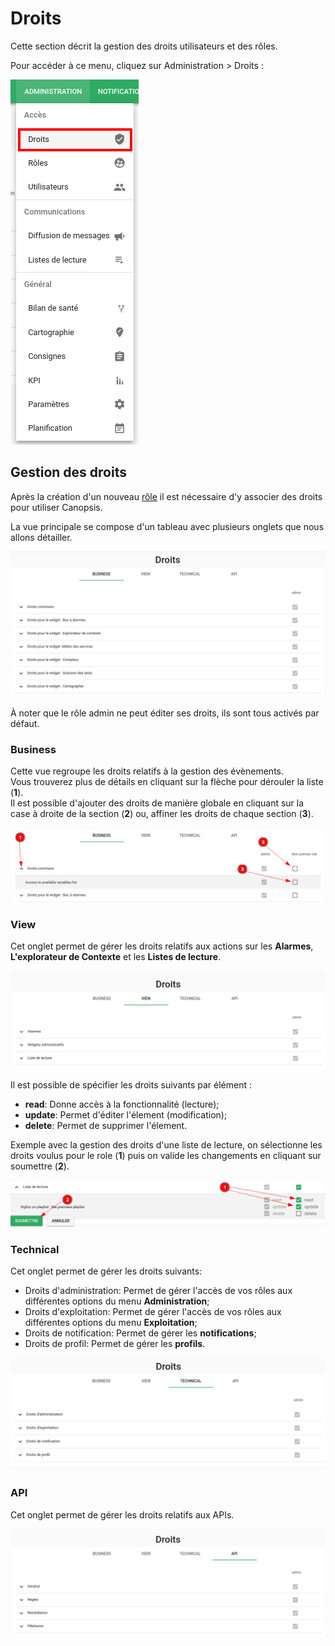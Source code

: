 # Droits

Cette section décrit la gestion des droits utilisateurs et des rôles.

Pour accéder à ce menu, cliquez sur Administration > Droits :

![Menu droits](./img/droits_menu.png)

## Gestion des droits

Après la création d'un nouveau [rôle](./roles/) il est nécessaire d'y associer des droits pour utiliser Canopsis.

La vue principale se compose d'un tableau avec plusieurs onglets que nous allons détailler.

![Vue Business](./img/droits_liste_business.png)

À noter que le rôle admin ne peut éditer ses droits, ils sont tous activés par défaut.

### Business

Cette vue regroupe les droits relatifs à la gestion des évènements.  
Vous trouverez plus de détails en cliquant sur la flèche pour dérouler la liste (**1**).  
Il est possible d'ajouter des droits de manière globale en cliquant sur la case à droite de la section (**2**) ou, affiner les droits de chaque section (**3**).

![Vue Business edit](./img/droits_liste_business_edit.png)


### View

Cet onglet permet de gérer les droits relatifs aux actions sur les **Alarmes**, **L'explorateur de Contexte** et les **Listes de lecture**.

![Vue View](./img/droits_liste_view.png)

Il est possible de spécifier les droits suivants par élément :

  - **read**: Donne accès à la fonctionnalité (lecture);
  - **update**: Permet d'éditer l'élement (modification);
  - **delete**: Permet de supprimer l'élement.

Exemple avec la gestion des droits d'une liste de lecture, on sélectionne les droits voulus pour le role (**1**) puis on valide les changements en cliquant sur soumettre (**2**).

![Vue View Ajout droits liste de lecture](./img/droits_liste_view_edit_playlist.png)

### Technical

Cet onglet permet de gérer les droits suivants:

  - Droits d'administration: Permet de gérer l'accès de vos rôles aux différentes options du menu **Administration**;
  - Droits d'exploitation: Permet de gérer l'accès de vos rôles aux différentes options du menu **Exploitation**;
  - Droits de notification: Permet de gérer les **notifications**;
  - Droits de profil: Permet de gérer les **profils**.

![Vue Technical](./img/droits_liste_technical.png)

### API

Cet onglet permet de gérer les droits relatifs aux APIs.

![Vue API](./img/droits_liste_api.png)
